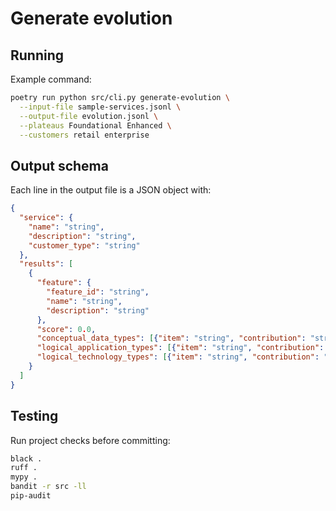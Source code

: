 # Generate evolution

## Running

Example command:

```bash
poetry run python src/cli.py generate-evolution \
  --input-file sample-services.jsonl \
  --output-file evolution.jsonl \
  --plateaus Foundational Enhanced \
  --customers retail enterprise
```

## Output schema

Each line in the output file is a JSON object with:

```json
{
  "service": {
    "name": "string",
    "description": "string",
    "customer_type": "string"
  },
  "results": [
    {
      "feature": {
        "feature_id": "string",
        "name": "string",
        "description": "string"
      },
      "score": 0.0,
      "conceptual_data_types": [{"item": "string", "contribution": "string"}],
      "logical_application_types": [{"item": "string", "contribution": "string"}],
      "logical_technology_types": [{"item": "string", "contribution": "string"}]
    }
  ]
}
```

## Testing

Run project checks before committing:

```bash
black .
ruff .
mypy .
bandit -r src -ll
pip-audit
```
